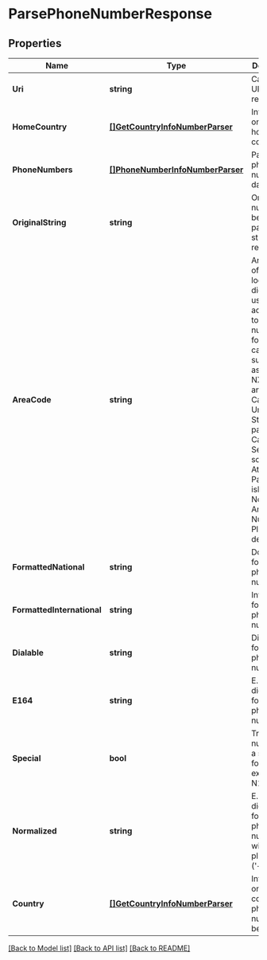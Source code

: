 # ParsePhoneNumberResponse

## Properties
Name | Type | Description | Notes
------------ | ------------- | ------------- | -------------
**Uri** | **string** | Canonical URI of a resource | [optional] 
**HomeCountry** | [**[]GetCountryInfoNumberParser**](GetCountryInfoNumberParser.md) | Information on a user home country | 
**PhoneNumbers** | [**[]PhoneNumberInfoNumberParser**](PhoneNumberInfoNumberParser.md) | Parsed phone numbers data | 
**OriginalString** | **string** | One of the numbers to be parsed, passed as a string in response | [optional] 
**AreaCode** | **string** | Area code of the location (3-digit usually), according to the NANP number format, that can be summarized as NPA-NXX-xxxx and covers Canada, the United States, parts of the Caribbean Sea, and some Atlantic and Pacific islands. See North American Numbering Plan for details | [optional] 
**FormattedNational** | **string** | Domestic format of a phone number | [optional] 
**FormattedInternational** | **string** | International format of a phone number | [optional] 
**Dialable** | **string** | Dialing format of a phone number | [optional] 
**E164** | **string** | E.164 (11-digits) format of a phone number | [optional] 
**Special** | **bool** |  True  if the number is in a special format (for example N11 code) | [optional] 
**Normalized** | **string** | E.164 (11-digits) format of a phone number without the plus sign (&#39;+&#39;) | [optional] 
**Country** | [**[]GetCountryInfoNumberParser**](GetCountryInfoNumberParser.md) | Information on a country the phone number belongs to | [optional] 

[[Back to Model list]](../README.md#documentation-for-models) [[Back to API list]](../README.md#documentation-for-api-endpoints) [[Back to README]](../README.md)


